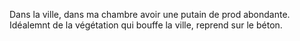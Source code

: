 Dans la ville, dans ma chambre avoir une putain de prod abondante. Idéalemnt de la végétation qui bouffe la ville, reprend sur le béton.